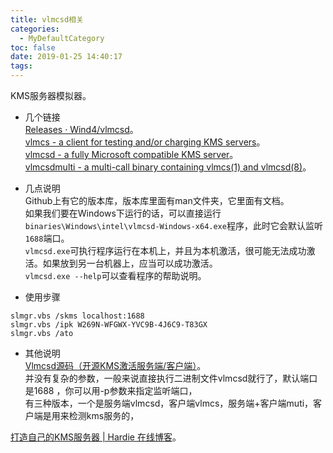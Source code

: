 ```yaml
---
title: vlmcsd相关
categories:
  - MyDefaultCategory
toc: false
date: 2019-01-25 14:40:17
tags:
---
```

KMS服务器模拟器。
<!-- more -->

* 几个链接  
[Releases · Wind4/vlmcsd](https://github.com/Wind4/vlmcsd/releases)。  
[vlmcs - a client for testing and/or charging KMS servers](https://github.com/Wind4/vlmcsd/blob/master/man/vlmcs.1)。  
[vlmcsd - a fully Microsoft compatible KMS server](https://github.com/Wind4/vlmcsd/blob/master/man/vlmcsd.8)。  
[vlmcsdmulti - a multi-call binary containing vlmcs(1) and vlmcsd(8)](https://github.com/Wind4/vlmcsd/blob/master/man/vlmcsdmulti.1)。  

* 几点说明  
Github上有它的版本库，版本库里面有man文件夹，它里面有文档。  
如果我们要在Windows下运行的话，可以直接运行`binaries\Windows\intel\vlmcsd-Windows-x64.exe`程序，此时它会默认监听`1688`端口。  
`vlmcsd.exe`可执行程序运行在本机上，并且为本机激活，很可能无法成功激活。如果放到另一台机器上，应当可以成功激活。  
`vlmcsd.exe --help`可以查看程序的帮助说明。  

* 使用步骤  
```
slmgr.vbs /skms localhost:1688
slmgr.vbs /ipk W269N-WFGWX-YVC9B-4J6C9-T83GX
slmgr.vbs /ato
```

* 其他说明  
[Vlmcsd源码（开源KMS激活服务端/客户端）](https://03k.org/vlmcsd.html)。  
并没有复杂的参数，一般来说直接执行二进制文件vlmcsd就行了，默认端口是1688 ，你可以用-p参数来指定监听端口，  
有三种版本，一个是服务端vlmcsd，客户端vlmcs，服务端+客户端muti，客户端是用来检测kms服务的，  

[打造自己的KMS服务器 | Hardie 在线博客](https://www.hardie.me/打造自己的KMS服务器/)。  
